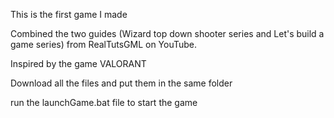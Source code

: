 This is the first game I made

Combined the two guides (Wizard top down shooter series and Let's build a game series) from RealTutsGML on YouTube.

Inspired by the game VALORANT

Download all the files and put them in the same folder

run the launchGame.bat file to start the game
